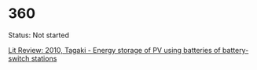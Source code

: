 # 360

Status: Not started

[Lit Review: 2010, Tagaki - Energy storage of PV using batteries of battery-switch stations](360%2019c8b34c1b0b40aaaf47d03a9f7c8116/Lit%20Review%202010,%20Tagaki%20-%20Energy%20storage%20of%20PV%20usi%200f261321a6234a57a4727eb6425bb583.md)
